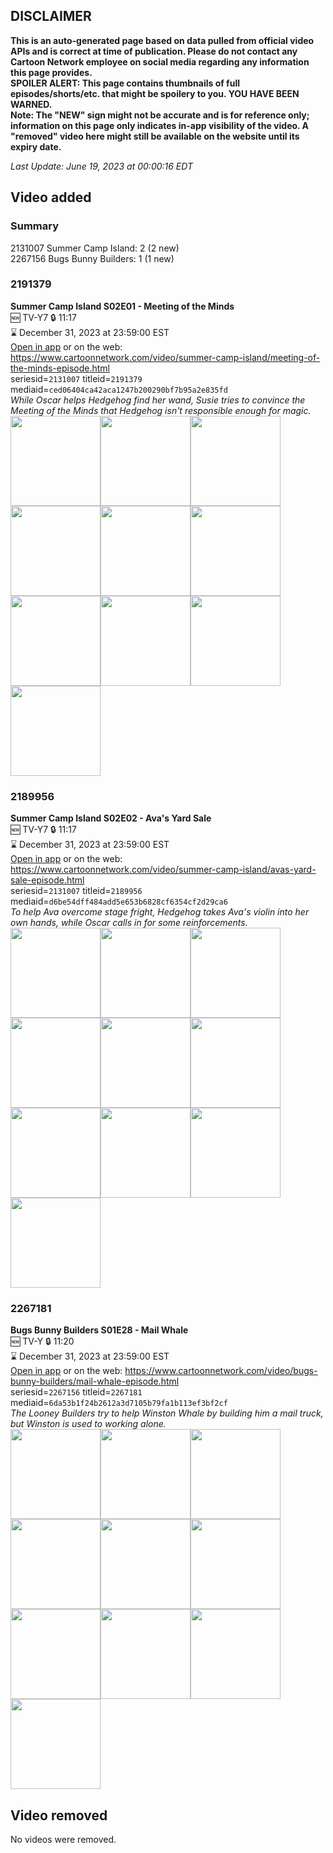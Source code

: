 ## DISCLAIMER
**This is an auto-generated page based on data pulled from official video APIs and is correct at time of publication. Please do not contact any Cartoon Network employee on social media regarding any information this page provides.**  
**SPOILER ALERT: This page contains thumbnails of full episodes/shorts/etc. that might be spoilery to you. YOU HAVE BEEN WARNED.**  
**Note: The "NEW" sign might not be accurate and is for reference only; information on this page only indicates in-app visibility of the video. A "removed" video here might still be available on the website until its expiry date.**  

_Last Update: June 19, 2023 at 00:00:16 EDT_
## Video added
### Summary
2131007 Summer Camp Island: 2 (2 new)  
2267156 Bugs Bunny Builders: 1 (1 new)  
### 2191379
**Summer Camp Island S02E01 - Meeting of the Minds**  
🆕 TV-Y7 🔒 11:17  
⌛ December 31, 2023 at 23:59:00 EST  
[Open in app](https://cnvideo.sercomkc.org/redirector.html?type=cnapp&seriesid=2131007&titleid=2191379&mediaid=ced06404ca42aca1247b200290bf7b95a2e835fd) or on the web: https://www.cartoonnetwork.com/video/summer-camp-island/meeting-of-the-minds-episode.html  
seriesid=`2131007` titleid=`2191379` mediaid=`ced06404ca42aca1247b200290bf7b95a2e835fd`  
_While Oscar helps Hedgehog find her wand, Susie tries to convince the Meeting of the Minds that Hedgehog isn't responsible enough for magic._  
<a href="https://s3.amazonaws.com/cartoonorchestrator/2191379_001_1280x720.jpg"><img src="https://s3.amazonaws.com/cartoonorchestrator/2191379_001_640x360.jpg" height="144px" /></a><a href="https://s3.amazonaws.com/cartoonorchestrator/2191379_002_1280x720.jpg"><img src="https://s3.amazonaws.com/cartoonorchestrator/2191379_002_640x360.jpg" height="144px" /></a><a href="https://s3.amazonaws.com/cartoonorchestrator/2191379_003_1280x720.jpg"><img src="https://s3.amazonaws.com/cartoonorchestrator/2191379_003_640x360.jpg" height="144px" /></a><a href="https://s3.amazonaws.com/cartoonorchestrator/2191379_004_1280x720.jpg"><img src="https://s3.amazonaws.com/cartoonorchestrator/2191379_004_640x360.jpg" height="144px" /></a><a href="https://s3.amazonaws.com/cartoonorchestrator/2191379_005_1280x720.jpg"><img src="https://s3.amazonaws.com/cartoonorchestrator/2191379_005_640x360.jpg" height="144px" /></a><a href="https://s3.amazonaws.com/cartoonorchestrator/2191379_006_1280x720.jpg"><img src="https://s3.amazonaws.com/cartoonorchestrator/2191379_006_640x360.jpg" height="144px" /></a><a href="https://s3.amazonaws.com/cartoonorchestrator/2191379_007_1280x720.jpg"><img src="https://s3.amazonaws.com/cartoonorchestrator/2191379_007_640x360.jpg" height="144px" /></a><a href="https://s3.amazonaws.com/cartoonorchestrator/2191379_008_1280x720.jpg"><img src="https://s3.amazonaws.com/cartoonorchestrator/2191379_008_640x360.jpg" height="144px" /></a><a href="https://s3.amazonaws.com/cartoonorchestrator/2191379_009_1280x720.jpg"><img src="https://s3.amazonaws.com/cartoonorchestrator/2191379_009_640x360.jpg" height="144px" /></a><a href="https://s3.amazonaws.com/cartoonorchestrator/2191379_010_1280x720.jpg"><img src="https://s3.amazonaws.com/cartoonorchestrator/2191379_010_640x360.jpg" height="144px" /></a>
### 2189956
**Summer Camp Island S02E02 - Ava's Yard Sale**  
🆕 TV-Y7 🔒 11:17  
⌛ December 31, 2023 at 23:59:00 EST  
[Open in app](https://cnvideo.sercomkc.org/redirector.html?type=cnapp&seriesid=2131007&titleid=2189956&mediaid=d6be54dff484add5e653b6828cf6354cf2d29ca6) or on the web: https://www.cartoonnetwork.com/video/summer-camp-island/avas-yard-sale-episode.html  
seriesid=`2131007` titleid=`2189956` mediaid=`d6be54dff484add5e653b6828cf6354cf2d29ca6`  
_To help Ava overcome stage fright, Hedgehog takes Ava's violin into her own hands, while Oscar calls in for some reinforcements._  
<a href="https://s3.amazonaws.com/cartoonorchestrator/2189956_001_1280x720.jpg"><img src="https://s3.amazonaws.com/cartoonorchestrator/2189956_001_640x360.jpg" height="144px" /></a><a href="https://s3.amazonaws.com/cartoonorchestrator/2189956_002_1280x720.jpg"><img src="https://s3.amazonaws.com/cartoonorchestrator/2189956_002_640x360.jpg" height="144px" /></a><a href="https://s3.amazonaws.com/cartoonorchestrator/2189956_003_1280x720.jpg"><img src="https://s3.amazonaws.com/cartoonorchestrator/2189956_003_640x360.jpg" height="144px" /></a><a href="https://s3.amazonaws.com/cartoonorchestrator/2189956_004_1280x720.jpg"><img src="https://s3.amazonaws.com/cartoonorchestrator/2189956_004_640x360.jpg" height="144px" /></a><a href="https://s3.amazonaws.com/cartoonorchestrator/2189956_005_1280x720.jpg"><img src="https://s3.amazonaws.com/cartoonorchestrator/2189956_005_640x360.jpg" height="144px" /></a><a href="https://s3.amazonaws.com/cartoonorchestrator/2189956_006_1280x720.jpg"><img src="https://s3.amazonaws.com/cartoonorchestrator/2189956_006_640x360.jpg" height="144px" /></a><a href="https://s3.amazonaws.com/cartoonorchestrator/2189956_007_1280x720.jpg"><img src="https://s3.amazonaws.com/cartoonorchestrator/2189956_007_640x360.jpg" height="144px" /></a><a href="https://s3.amazonaws.com/cartoonorchestrator/2189956_008_1280x720.jpg"><img src="https://s3.amazonaws.com/cartoonorchestrator/2189956_008_640x360.jpg" height="144px" /></a><a href="https://s3.amazonaws.com/cartoonorchestrator/2189956_009_1280x720.jpg"><img src="https://s3.amazonaws.com/cartoonorchestrator/2189956_009_640x360.jpg" height="144px" /></a><a href="https://s3.amazonaws.com/cartoonorchestrator/2189956_010_1280x720.jpg"><img src="https://s3.amazonaws.com/cartoonorchestrator/2189956_010_640x360.jpg" height="144px" /></a>
### 2267181
**Bugs Bunny Builders S01E28 - Mail Whale**  
🆕 TV-Y 🔒 11:20  
⌛ December 31, 2023 at 23:59:00 EST  
[Open in app](https://cnvideo.sercomkc.org/redirector.html?type=cnapp&seriesid=1000000000093702&titleid=2267181&mediaid=6da53b1f24b2612a3d7105b79fa1b113ef3bf2cf) or on the web: https://www.cartoonnetwork.com/video/bugs-bunny-builders/mail-whale-episode.html  
seriesid=`2267156` titleid=`2267181` mediaid=`6da53b1f24b2612a3d7105b79fa1b113ef3bf2cf`  
_The Looney Builders try to help Winston Whale by building him a mail truck, but Winston is used to working alone._  
<a href="https://s3.amazonaws.com/cartoonorchestrator/2267181_001_1280x720.jpg"><img src="https://s3.amazonaws.com/cartoonorchestrator/2267181_001_640x360.jpg" height="144px" /></a><a href="https://s3.amazonaws.com/cartoonorchestrator/2267181_002_1280x720.jpg"><img src="https://s3.amazonaws.com/cartoonorchestrator/2267181_002_640x360.jpg" height="144px" /></a><a href="https://s3.amazonaws.com/cartoonorchestrator/2267181_003_1280x720.jpg"><img src="https://s3.amazonaws.com/cartoonorchestrator/2267181_003_640x360.jpg" height="144px" /></a><a href="https://s3.amazonaws.com/cartoonorchestrator/2267181_004_1280x720.jpg"><img src="https://s3.amazonaws.com/cartoonorchestrator/2267181_004_640x360.jpg" height="144px" /></a><a href="https://s3.amazonaws.com/cartoonorchestrator/2267181_005_1280x720.jpg"><img src="https://s3.amazonaws.com/cartoonorchestrator/2267181_005_640x360.jpg" height="144px" /></a><a href="https://s3.amazonaws.com/cartoonorchestrator/2267181_006_1280x720.jpg"><img src="https://s3.amazonaws.com/cartoonorchestrator/2267181_006_640x360.jpg" height="144px" /></a><a href="https://s3.amazonaws.com/cartoonorchestrator/2267181_007_1280x720.jpg"><img src="https://s3.amazonaws.com/cartoonorchestrator/2267181_007_640x360.jpg" height="144px" /></a><a href="https://s3.amazonaws.com/cartoonorchestrator/2267181_008_1280x720.jpg"><img src="https://s3.amazonaws.com/cartoonorchestrator/2267181_008_640x360.jpg" height="144px" /></a><a href="https://s3.amazonaws.com/cartoonorchestrator/2267181_009_1280x720.jpg"><img src="https://s3.amazonaws.com/cartoonorchestrator/2267181_009_640x360.jpg" height="144px" /></a><a href="https://s3.amazonaws.com/cartoonorchestrator/2267181_010_1280x720.jpg"><img src="https://s3.amazonaws.com/cartoonorchestrator/2267181_010_640x360.jpg" height="144px" /></a>
## Video removed
No videos were removed.  
